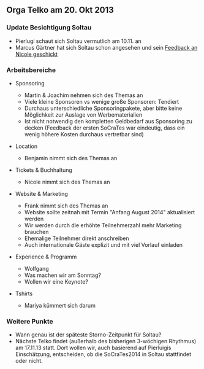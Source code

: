 ## Orga Telko am 20. Okt 2013

###  Update Besichtigung Soltau

* Pierlugi schaut sich Soltau vermutlich am 10.11. an
* Marcus Gärtner hat sich Soltau schon angesehen und sein [Feedback an Nicole geschickt](http://www.softwerkskammer.org/mailarchive/message/19134D9C-133D-4ED5-A8CA-8C52181DB9FE%40me.com)

### Arbeitsbereiche

* Sponsoring
    * Martin & Joachim nehmen sich des Themas an
    * Viele kleine Sponsoren vs wenige große Sponsoren: Tendiert
    * Durchaus unterschiedliche Sponsoringpakete, aber bitte keine Möglichkeit zur Auslage von Werbematerialien
    * Ist nicht notwendig den kompletten Geldbedarf aus Sponsoring zu decken (Feedback der ersten SoCraTes war eindeutig, dass ein wenig höhere Kosten durchaus vertretbar sind)

* Location
    * Benjamin nimmt sich des Themas an

* Tickets & Buchhaltung
    * Nicole nimmt sich des Themas an

* Website & Marketing
    * Frank nimmt sich des Themas an
    * Website sollte zeitnah mit Termin "Anfang August 2014" aktualisiert werden
    * Wir werden durch die erhöhte Teilnehmerzahl mehr Marketing brauchen
    * Ehemalige Teilnehmer direkt anschreiben
    * Auch internationale Gäste explizit und mit viel Vorlauf einladen

* Experience & Programm
    * Wolfgang 
    * Was machen wir am Sonntag?
    * Wollen wir eine Keynote?

* Tshirts
    * Mariya kümmert sich darum

### Weitere Punkte

* Wann genau ist der späteste Storno-Zeitpunkt für Soltau?
* Nächste Telko findet (außerhalb des bisherigen 3-wöchigen Rhythmus) am 17.11.13 statt. Dort wollen wir, auch basierend auf Pierluigis Einschätzung, entscheiden, ob die SoCraTes2014 in Soltau stattfindet oder nicht.
